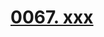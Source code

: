 # [0067. xxx](https://github.com/Tdahuyou/TNotes.react/tree/main/notes/0067.%20xxx)

<!-- region:toc -->

<!-- endregion:toc -->
